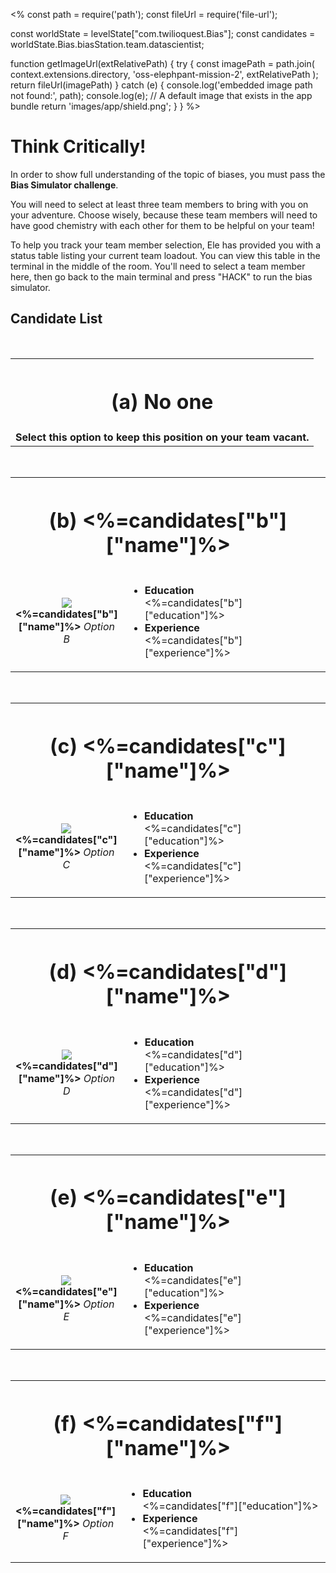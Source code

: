 <%
const path = require('path');
const fileUrl = require('file-url');

const worldState = levelState["com.twilioquest.Bias"];
const candidates = worldState.Bias.biasStation.team.datascientist;

function getImageUrl(extRelativePath) {
  try {
    const imagePath = path.join(
      context.extensions.directory,
      'oss-elephpant-mission-2',
      extRelativePath
    );
    return fileUrl(imagePath)
  } catch (e) {
    console.log('embedded image path not found:', path);
    console.log(e);
    // A default image that exists in the app bundle
    return 'images/app/shield.png'; 
  }
}
%>

# Think Critically!

In order to show full understanding of the topic of biases, you must pass the **Bias Simulator challenge**.

You will need to select at least three team members to bring with you on your adventure. Choose wisely, because these team members will need to have good 
chemistry with each other for them to be helpful on your team! 

To help you track your team member selection, Ele has provided you with a status table listing your current team loadout. You can view this table in the terminal in the middle of the room. You'll need to select a team member here, then go back to the main terminal and press "HACK" to run the bias simulator.

## Candidate List 

<br> 

<table style="border:none !important">
    <tr><th colspan=2 style="border:none !important"><h1>(a) No one</h1></th></tr>
    <tr>
        <td colspan=2 style="text-align:center; vertical-align: middle;">
            <strong>Select this option to keep this position on your team vacant.</strong>
        </td>
    </tr>
</table>

<br>

<table style="border:none !important">
    <tr><th colspan=2 style="border:none !important"><h1>(b) <%=candidates["b"]["name"]%></h1></th></tr>
    <tr>
        <td width="20%" style="text-align:center; vertical-align: middle;">
            <img src="<%=getImageUrl('images/objective_images/shield.png') %>" />
            <br>
            <strong style="font-size:16px"><%=candidates["b"]["name"]%></strong>
            <em>Option B</em>
        </td>
        <td>
            <ul>
                <li><strong>Education</strong><br><%=candidates["b"]["education"]%></li>
                <li><strong>Experience</strong><br><%=candidates["b"]["experience"]%></li>
            </ul>
        </td>
    </tr>
</table>


<br>

<table style="border:none !important">
    <tr><th colspan=2 style="border:none !important"><h1>(c) <%=candidates["c"]["name"]%></h1></th></tr>
    <tr>
        <td width="20%" style="text-align:center; vertical-align: middle;">
            <img src="<%=getImageUrl('images/objective_images/shield.png') %>" />
            <br>
            <strong style="font-size:16px"><%=candidates["c"]["name"]%></strong>
            <em>Option C</em>
        </td>
        <td>
            <ul>
                <li><strong>Education</strong><br><%=candidates["c"]["education"]%></li>
                <li><strong>Experience</strong><br><%=candidates["c"]["experience"]%></li>
            </ul>
        </td>
    </tr>
</table>


<br>

<table style="border:none !important">
    <tr><th colspan=2 style="border:none !important"><h1>(d) <%=candidates["d"]["name"]%></h1></th></tr>
    <tr>
        <td width="20%" style="text-align:center; vertical-align: middle;">
            <img src="<%=getImageUrl('images/objective_images/shield.png') %>" />
            <br>
            <strong style="font-size:16px"><%=candidates["d"]["name"]%></strong>
            <em>Option D</em>
        </td>
        <td>
            <ul>
                <li><strong>Education</strong><br><%=candidates["d"]["education"]%></li>
                <li><strong>Experience</strong><br><%=candidates["d"]["experience"]%></li>
            </ul>
        </td>
    </tr>
</table>

<br>

<table style="border:none !important">
    <tr><th colspan=2 style="border:none !important"><h1>(e) <%=candidates["e"]["name"]%></h1></th></tr>
    <tr>
        <td width="20%" style="text-align:center; vertical-align: middle;">
            <img src="<%=getImageUrl('images/objective_images/shield.png') %>" />
            <br>
            <strong style="font-size:16px"><%=candidates["e"]["name"]%></strong>
            <em>Option E</em>
        </td>
        <td>
            <ul>
                <li><strong>Education</strong><br><%=candidates["e"]["education"]%></li>
                <li><strong>Experience</strong><br><%=candidates["e"]["experience"]%></li>
            </ul>
        </td>
    </tr>
</table>

<br>

<table style="border:none !important">
    <tr><th colspan=2 style="border:none !important"><h1>(f) <%=candidates["f"]["name"]%></h1></th></tr>
    <tr>
        <td width="20%" style="text-align:center; vertical-align: middle;">
            <img src="<%=getImageUrl('images/objective_images/shield.png') %>" />
            <br>
            <strong style="font-size:16px"><%=candidates["f"]["name"]%></strong>
            <em>Option F</em>
        </td>
        <td>
            <ul>
                <li><strong>Education</strong><br><%=candidates["f"]["education"]%></li>
                <li><strong>Experience</strong><br><%=candidates["f"]["experience"]%></li>
            </ul>
        </td>
    </tr>
</table>
